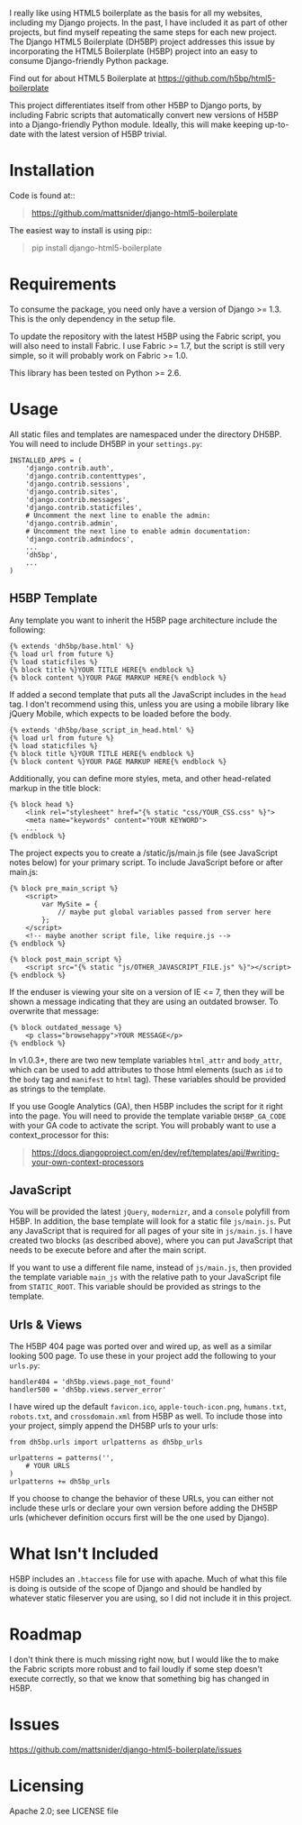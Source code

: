 I really like using HTML5 boilerplate as the basis for all my websites, including my Django projects. In the past, I have included it as part of other projects, but find myself repeating the same steps for each new project. The Django HTML5 Boilerplate (DH5BP) project addresses this issue by incorporating the HTML5 Boilerplate (H5BP) project into an easy to consume Django-friendly Python package.

Find out for about HTML5 Boilerplate at https://github.com/h5bp/html5-boilerplate

This project differentiates itself from other H5BP to Django ports, by including Fabric scripts that automatically convert new versions of H5BP into a Django-friendly Python module. Ideally, this will make keeping up-to-date with the latest version of H5BP trivial.

Installation
============

Code is found at::

> https://github.com/mattsnider/django-html5-boilerplate

The easiest way to install is using pip::

> pip install django-html5-boilerplate

Requirements
============

To consume the package, you need only have a version of Django >= 1.3. This is the only dependency in the setup file.

To update the repository with the latest H5BP using the Fabric script, you will also need to install Fabric. I use Fabric >= 1.7, but the script is still very simple, so it will probably work on Fabric >= 1.0.

This library has been tested on Python >= 2.6.

Usage
=====

All static files and templates are namespaced under the directory DH5BP. You will need to include DH5BP in your `settings.py`:

    INSTALLED_APPS = (
        'django.contrib.auth',
        'django.contrib.contenttypes',
        'django.contrib.sessions',
        'django.contrib.sites',
        'django.contrib.messages',
        'django.contrib.staticfiles',
        # Uncomment the next line to enable the admin:
        'django.contrib.admin',
        # Uncomment the next line to enable admin documentation:
        'django.contrib.admindocs',
        ...
        'dh5bp',
        ...
    )

H5BP Template
-------------
Any template you want to inherit the H5BP page architecture include the following:

    {% extends 'dh5bp/base.html' %}
    {% load url from future %}
    {% load staticfiles %}
    {% block title %}YOUR TITLE HERE{% endblock %}
    {% block content %}YOUR PAGE MARKUP HERE{% endblock %}

If added a second template that puts all the JavaScript includes in the `head` tag. I don't recommend using this, unless you are using a mobile library like jQuery Mobile, which expects to be loaded before the body.

    {% extends 'dh5bp/base_script_in_head.html' %}
    {% load url from future %}
    {% load staticfiles %}
    {% block title %}YOUR TITLE HERE{% endblock %}
    {% block content %}YOUR PAGE MARKUP HERE{% endblock %}

Additionally, you can define more styles, meta, and other head-related markup in the title block:

    {% block head %}
        <link rel="stylesheet" href="{% static "css/YOUR_CSS.css" %}">
        <meta name="keywords" content="YOUR KEYWORD">
        ...
    {% endblock %}

The project expects you to create a /static/js/main.js file (see JavaScript notes below) for your primary script. To include JavaScript before or after main.js:

    {% block pre_main_script %}
        <script>
            var MySite = {
                // maybe put global variables passed from server here
            };
        </script>
        <!-- maybe another script file, like require.js -->
    {% endblock %}

    {% block post_main_script %}
        <script src="{% static "js/OTHER_JAVASCRIPT_FILE.js" %}"></script>
    {% endblock %}

If the enduser is viewing your site on a version of IE <= 7, then they will be shown a message indicating that they are using an outdated browser. To overwrite that message:

    {% block outdated_message %}
        <p class="browsehappy">YOUR MESSAGE</p>
    {% endblock %}

In v1.0.3+, there are two new template variables `html_attr` and `body_attr`, which can be used to add attributes to those html elements (such as `id` to the `body` tag and `manifest` to `html` tag). These variables should be provided as strings to the template.

If you use Google Analytics (GA), then H5BP includes the script for it right into the page. You will need to provide the template variable `DH5BP_GA_CODE` with your GA code to activate the script. You will probably want to use a context_processor for this:

> https://docs.djangoproject.com/en/dev/ref/templates/api/#writing-your-own-context-processors

JavaScript
----------
You will be provided the latest `jQuery`, `modernizr`, and a `console` polyfill from H5BP. In addition, the base template will look for a static file `js/main.js`. Put any JavaScript that is required for all pages of your site in `js/main.js`. I have created two blocks (as described above), where you can put JavaScript that needs to be execute before and after the main script.

If you want to use a different file name, instead of `js/main.js`, then provided the template variable `main_js` with the relative path to your JavaScript file from `STATIC_ROOT`. This variable should be provided as strings to the template.

Urls & Views
------------
The H5BP 404 page was ported over and wired up, as well as a similar looking 500 page. To use these in your project add the following to your `urls.py`:

    handler404 = 'dh5bp.views.page_not_found'
    handler500 = 'dh5bp.views.server_error'

I have wired up the default `favicon.ico`, `apple-touch-icon.png`, `humans.txt`, `robots.txt`, and `crossdomain.xml` from H5BP as well. To include those into your project, simply append the DH5BP urls to your urls:

    from dh5bp.urls import urlpatterns as dh5bp_urls

    urlpatterns = patterns('',
        # YOUR URLS
    )
    urlpatterns += dh5bp_urls

If you choose to change the behavior of these URLs, you can either not include these urls or declare your own version before adding the DH5BP urls (whichever definition occurs first will be the one used by Django).

What Isn't Included
===================

H5BP includes an `.htaccess` file for use with apache. Much of what this file is doing is outside of the scope of Django and should be handled by whatever static fileserver you are using, so I did not include it in this project.

Roadmap
=======

I don't think there is much missing right now, but I would like the to make the Fabric scripts more robust and to fail loudly if some step doesn't execute correctly, so that we know that something big has changed in H5BP.

Issues
======

https://github.com/mattsnider/django-html5-boilerplate/issues

Licensing
=========

Apache 2.0; see LICENSE file